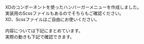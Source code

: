 XDのコンポーネントを使ったハンバーガーメニューを作成しました。<br>
実装用のScssファイルもあるのでそちらもご確認ください。<br>
XD、Scssファイルはご自由にお使いください。<br>
<br>
内容については下記にまとめています。<br>
実際の動きも下記で確認できます。<br>
<a href=""></a>
